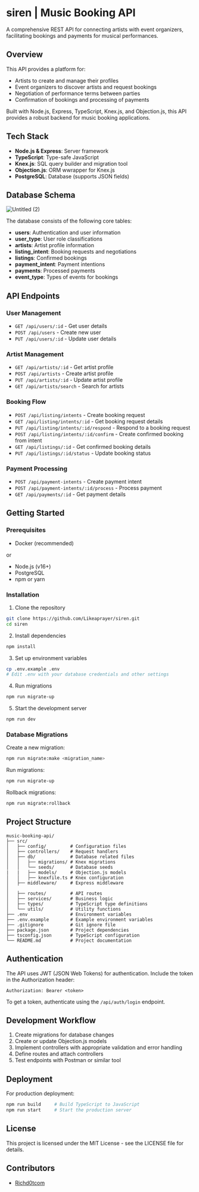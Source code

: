 # siren | Music Booking API

A comprehensive REST API for connecting artists with event organizers, facilitating bookings and payments for musical performances.

## Overview

This API provides a platform for:
- Artists to create and manage their profiles
- Event organizers to discover artists and request bookings
- Negotiation of performance terms between parties
- Confirmation of bookings and processing of payments

Built with Node.js, Express, TypeScript, Knex.js, and Objection.js, this API provides a robust backend for music booking applications.

## Tech Stack

- **Node.js & Express**: Server framework
- **TypeScript**: Type-safe JavaScript
- **Knex.js**: SQL query builder and migration tool
- **Objection.js**: ORM wwrapper for Knex.js
- **PostgreSQL**: Database (supports JSON fields)

## Database Schema
![Untitled (2)](https://github.com/user-attachments/assets/685a22c3-f1ca-44b8-8287-9ae758368719)

The database consists of the following core tables:

- **users**: Authentication and user information
- **user_type**: User role classifications
- **artists**: Artist profile information
- **listing_intent**: Booking requests and negotiations
- **listings**: Confirmed bookings
- **payment_intent**: Payment intentions
- **payments**: Processed payments
- **event_type**: Types of events for bookings

## API Endpoints

### User Management
- `GET /api/users/:id` - Get user details
- `POST /api/users` - Create new user
- `PUT /api/users/:id` - Update user details

### Artist Management
- `GET /api/artists/:id` - Get artist profile
- `POST /api/artists` - Create artist profile
- `PUT /api/artists/:id` - Update artist profile
- `GET /api/artists/search` - Search for artists

### Booking Flow
- `POST /api/listing/intents` - Create booking request
- `GET /api/listing/intents/:id` - Get booking request details
- `PUT /api/listing/intents/:id/respond` - Respond to a booking request
- `POST /api/listing/intents/:id/confirm` - Create confirmed booking from intent
- `GET /api/listings/:id` - Get confirmed booking details
- `PUT /api/listings/:id/status` - Update booking status

### Payment Processing
- `POST /api/payment-intents` - Create payment intent
- `POST /api/payment-intents/:id/process` - Process payment
- `GET /api/payments/:id` - Get payment details

## Getting Started

### Prerequisites
- Docker (recommended)

or 

- Node.js (v16+)
- PostgreSQL
- npm or yarn

### Installation

1. Clone the repository
```bash
git clone https://github.com/Likeaprayer/siren.git
cd siren
```

2. Install dependencies
```bash
npm install
```

3. Set up environment variables
```bash
cp .env.example .env
# Edit .env with your database credentials and other settings
```

4. Run migrations
```bash
npm run migrate-up
```

5. Start the development server
```bash
npm run dev
```

### Database Migrations

Create a new migration:
```bash
npm run migrate:make <migration_name>
```

Run migrations:
```bash
npm run migrate-up
```

Rollback migrations:
```bash
npm run migrate:rollback
```

## Project Structure

```
music-booking-api/
├── src/
│   ├── config/         # Configuration files
│   ├── controllers/    # Request handlers
│   ├── db/             # Database related files
│   │   ├── migrations/ # Knex migrations
│   │   └── seeds/      # Database seeds
|   |   ├── models/     # Objection.js models
│   │   ├── knexfile.ts # Knex configuration
│   ├── middleware/     # Express middleware
│           
│   ├── routes/         # API routes
│   ├── services/       # Business logic
│   ├── types/          # TypeScript type definitions
│   └── utils/          # Utility functions
├── .env                # Environment variables
├── .env.example        # Example environment variables
├── .gitignore          # Git ignore file
├── package.json        # Project dependencies
├── tsconfig.json       # TypeScript configuration
└── README.md           # Project documentation
```

## Authentication

The API uses JWT (JSON Web Tokens) for authentication. Include the token in the Authorization header:

```
Authorization: Bearer <token>
```

To get a token, authenticate using the `/api/auth/login` endpoint.

## Development Workflow

1. Create migrations for database changes
2. Create or update Objection.js models
3. Implement controllers with appropriate validation and error handling
4. Define routes and attach controllers
5. Test endpoints with Postman or similar tool

## Deployment

For production deployment:

```bash
npm run build     # Build TypeScript to JavaScript
npm run start     # Start the production server
```

## License

This project is licensed under the MIT License - see the LICENSE file for details.

## Contributors

- [Richd0tcom](https://github.com/richd0tcom)
